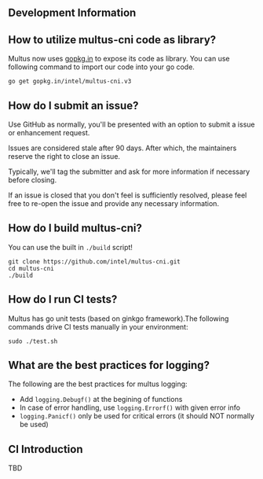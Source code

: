 ## Development Information

## How to utilize multus-cni code as library?

Multus now uses [gopkg.in](http://gopkg.in/) to expose its code as library.
You can use following command to import our code into your go code.

```
go get gopkg.in/intel/multus-cni.v3
```


## How do I submit an issue?

Use GitHub as normally, you'll be presented with an option to submit a issue or enhancement request.

Issues are considered stale after 90 days. After which, the maintainers reserve the right to close an issue.

Typically, we'll tag the submitter and ask for more information if necessary before closing.

If an issue is closed that you don't feel is sufficiently resolved, please feel free to re-open the issue and provide any necessary information.

## How do I build multus-cni?

You can use the built in `./build` script!

```
git clone https://github.com/intel/multus-cni.git
cd multus-cni
./build
```

## How do I run CI tests?

Multus has go unit tests (based on ginkgo framework).The following commands drive CI tests manually in your environment:

```
sudo ./test.sh
```

## What are the best practices for logging?

The following are the best practices for multus logging:

* Add `logging.Debugf()` at the begining of functions
* In case of error handling, use `logging.Errorf()` with given error info
* `logging.Panicf()` only be used for critical errors (it should NOT normally be used)


## CI Introduction

TBD
